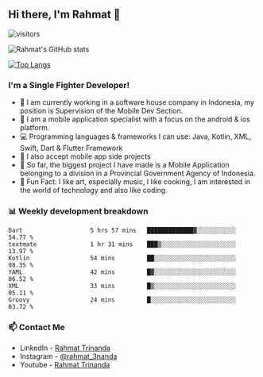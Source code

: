 ## Hi there, I'm Rahmat 👋
![visitors](https://visitor-badge.glitch.me/badge?page_id=https://github.com/rahmat3nanda/)

![Rahmat's GitHub stats](https://github-readme-stats.vercel.app/api?username=rahmat3nanda&count_private=true&show_icons=true&theme=radical)

[![Top Langs](https://github-readme-stats.vercel.app/api/top-langs/?username=rahmat3nanda&show_icons=true&theme=radical&layout=compact)](https://github.com/rahmat3nanda/github-readme-stats)

### I'm a Single Fighter Developer!
- :office: I am currently working in a software house company in Indonesia, my position is Supervision of the Mobile Dev Section.
- :iphone: I am a mobile application specialist with a focus on the android & ios platform.
- :computer: Programming languages & frameworks I can use: Java, Kotlin, XML, Swift, Dart & Flutter Framework
- :handshake: I also accept mobile app side projects
- :police_car: So far, the biggest project I have made is a Mobile Application belonging to a division in a Provincial Government Agency of Indonesia.
- :notebook: Fun Fact: I like art, especially music, I like cooking, I am interested in the world of technology and also like coding.

### 📊 Weekly development breakdown

<!--START_SECTION:waka-->

```text
Dart                   5 hrs 57 mins   █████████████▓░░░░░░░░░░░   54.77 %
textmate               1 hr 31 mins    ███▒░░░░░░░░░░░░░░░░░░░░░   13.97 %
Kotlin                 54 mins         ██░░░░░░░░░░░░░░░░░░░░░░░   08.35 %
YAML                   42 mins         █▓░░░░░░░░░░░░░░░░░░░░░░░   06.52 %
XML                    33 mins         █▒░░░░░░░░░░░░░░░░░░░░░░░   05.11 %
Groovy                 24 mins         █░░░░░░░░░░░░░░░░░░░░░░░░   03.72 %
```

<!--END_SECTION:waka-->

### 📫 Contact Me
- LinkedIn - [Rahmat Trinanda](https://www.linkedin.com/in/rahmat-trinanda/)
- Instagram - [@rahmat_3nanda](https://www.instagram.com/rahmat_3nanda/)
- Youtube - [Rahmat Trinanda](https://www.youtube.com/channel/UCmhq5_o2cDpYsTtBl24XEAw)
